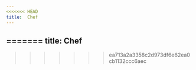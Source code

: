 ```yaml
---
<<<<<<< HEAD
title:  Chef
---
```

=======
title: Chef
---
>>>>>>> ea713a2a3358c2d973df6e62ea0cb1132ccc6aec
